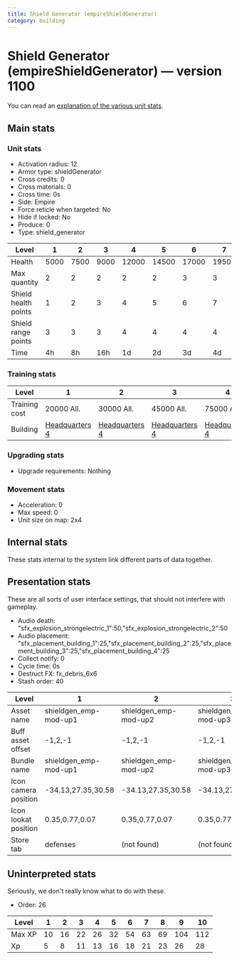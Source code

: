 ```yaml
---
title: Shield Generator (empireShieldGenerator)
category: building
---
```


# Shield Generator (empireShieldGenerator) — version 1100

You can read an [explanation  of the various unit stats](unitexplained.md).

## Main stats

### Unit stats

  * Activation radius: 12
  * Armor type: shieldGenerator
  * Cross credits: 0
  * Cross materials: 0
  * Cross time: 0s
  * Side: Empire
  * Force reticle when targeted: No
  * Hide if locked: No
  * Produce: 0
  * Type: shield_generator

|Level               |1   |2   |3   |4    |5    |6    |7    |8    |9    |10   |
|--------------------|----|----|----|-----|-----|-----|-----|-----|-----|-----|
|Health              |5000|7500|9000|12000|14500|17000|19500|22000|24500|27000|
|Max quantity        |2   |2   |2   |2    |2    |3    |3    |3    |4    |4    |
|Shield health points|1   |2   |3   |4    |5    |6    |7    |8    |9    |10   |
|Shield range points |3   |3   |3   |4    |4    |4    |4    |4    |4    |4    |
|Time                |4h  |8h  |16h |1d   |2d   |3d   |4d   |6d   |1w3d |2w   |


### Training stats

|Level        |1                              |2                              |3                              |4                              |5                              |6                              |7                              |8                              |9                              |10                              |
|-------------|-------------------------------|-------------------------------|-------------------------------|-------------------------------|-------------------------------|-------------------------------|-------------------------------|-------------------------------|-------------------------------|--------------------------------|
|Training cost|20000 All.                     |30000 All.                     |45000 All.                     |75000 All.                     |100000 All.                    |250000 All.                    |500000 All.                    |1000000 All.                   |3000000 All.                   |5000000 All.                    |
|Building     |[Headquarters 4](empireHQ.html)|[Headquarters 4](empireHQ.html)|[Headquarters 4](empireHQ.html)|[Headquarters 4](empireHQ.html)|[Headquarters 5](empireHQ.html)|[Headquarters 6](empireHQ.html)|[Headquarters 7](empireHQ.html)|[Headquarters 8](empireHQ.html)|[Headquarters 9](empireHQ.html)|[Headquarters 10](empireHQ.html)|


### Upgrading stats

  * Upgrade requirements: Nothing

### Movement stats

  * Acceleration: 0
  * Max speed: 0
  * Unit size on map: 2x4

## Internal stats

These stats internal to the system link different parts of data together.


## Presentation stats

These are all sorts of user interface settings, that should not interfere with gameplay.

  * Audio death: "sfx_explosion_strongelectric_1":50,"sfx_explosion_strongelectric_2":50
  * Audio placement: "sfx_placement_building_1":25,"sfx_placement_building_2":25,"sfx_placement_building_3":25,"sfx_placement_building_4":25
  * Collect notify: 0
  * Cycle time: 0s
  * Destruct FX: fx_debris_6x6
  * Stash order: 40

|Level               |1                    |2                    |3                    |4                    |5                    |6                    |7                    |8                    |9                    |10                    |
|--------------------|---------------------|---------------------|---------------------|---------------------|---------------------|---------------------|---------------------|---------------------|---------------------|----------------------|
|Asset name          |shieldgen_emp-mod-up1|shieldgen_emp-mod-up2|shieldgen_emp-mod-up3|shieldgen_emp-mod-up4|shieldgen_emp-mod-up5|shieldgen_emp-mod-up6|shieldgen_emp-mod-up7|shieldgen_emp-mod-up8|shieldgen_emp-mod-up9|shieldgen_emp-mod-up10|
|Buff asset offset   |-1,2,-1              |-1,2,-1              |-1,2,-1              |-1,2,-1              |-1,2.2,-1            |-1,2.2,-1            |-1,2.2,-1            |-1,2.2,-1            |-1,2.2,-1            |-1,2.2,-1             |
|Bundle name         |shieldgen_emp-mod-up1|shieldgen_emp-mod-up2|shieldgen_emp-mod-up3|shieldgen_emp-mod-up4|shieldgen_emp-mod-up5|shieldgen_emp-mod-up6|shieldgen_emp-mod-up7|shieldgen_emp-mod-up8|shieldgen_emp-mod-up9|shieldgen_emp-mod-up10|
|Icon camera position|-34.13,27.35,30.58   |-34.13,27.35,30.58   |-34.13,27.35,30.58   |-34.13,27.35,30.58   |-34.13,27.35,30.58   |-34.13,27.35,30.58   |-34.13,27.35,30.58   |-36.74,38.04,38.3    |-34.13,27.35,30.58   |27.72,34.63,34.77     |
|Icon lookat position|0.35,0.77,0.07       |0.35,0.77,0.07       |0.35,0.77,0.07       |0.35,0.77,0.07       |0.35,0.77,0.07       |0.35,0.77,0.07       |0.35,0.77,0.07       |0.34,1.59,-0.27      |0.35,0.77,0.07       |-0.38,0.86,-0.54      |
|Store tab           |defenses             |(not found)          |(not found)          |(not found)          |(not found)          |(not found)          |(not found)          |(not found)          |(not found)          |(not found)           |


## Uninterpreted stats

Seriously, we don't really know what to do with these.

  * Order: 26

|Level |1 |2 |3 |4 |5 |6 |7 |8 |9  |10 |
|------|--|--|--|--|--|--|--|--|---|---|
|Max XP|10|16|22|26|32|54|63|69|104|112|
|Xp    |5 |8 |11|13|16|18|21|23|26 |28 |


